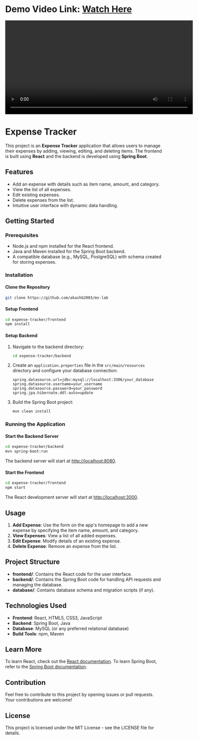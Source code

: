 # Demo Video Link: [Watch Here](https://drive.google.com/file/d/1mfMGn62flYE-QgX_TSpyN_Ov0helJjku/view?usp=sharing)

<video width="600" controls>
  <source src="https://drive.google.com/file/d/1mfMGn62flYE-QgX_TSpyN_Ov0helJjku/view?usp=sharing" type="video/mp4">
  Your browser does not support the video tag.
</video>

# Expense Tracker

This project is an **Expense Tracker** application that allows users to manage their expenses by adding, viewing, editing, and deleting items. The frontend is built using **React** and the backend is developed using **Spring Boot**.

## Features

- Add an expense with details such as item name, amount, and category.
- View the list of all expenses.
- Edit existing expenses.
- Delete expenses from the list.
- Intuitive user interface with dynamic data handling.

## Getting Started

### Prerequisites

- Node.js and npm installed for the React frontend.
- Java and Maven installed for the Spring Boot backend.
- A compatible database (e.g., MySQL, PostgreSQL) with schema created for storing expenses.

### Installation

#### Clone the Repository
```bash
git clone https://github.com/akashb2003/ms-lab
```

#### Setup Frontend
```bash
cd expense-tracker/frontend
npm install
```

#### Setup Backend
1. Navigate to the backend directory:
   ```bash
   cd expense-tracker/backend
   ```
2. Create an `application.properties` file in the `src/main/resources` directory and configure your database connection:
   ```properties
   spring.datasource.url=jdbc:mysql://localhost:3306/your_database
   spring.datasource.username=your_username
   spring.datasource.password=your_password
   spring.jpa.hibernate.ddl-auto=update
   ```
3. Build the Spring Boot project:
   ```bash
   mvn clean install
   ```

### Running the Application

#### Start the Backend Server
```bash
cd expense-tracker/backend
mvn spring-boot:run
```
The backend server will start at [http://localhost:8080](http://localhost:8080).

#### Start the Frontend
```bash
cd expense-tracker/frontend
npm start
```
The React development server will start at [http://localhost:3000](http://localhost:3000).

## Usage

1. **Add Expense**: Use the form on the app's homepage to add a new expense by specifying the item name, amount, and category.
2. **View Expenses**: View a list of all added expenses.
3. **Edit Expense**: Modify details of an existing expense.
4. **Delete Expense**: Remove an expense from the list.

## Project Structure

- **frontend/**: Contains the React code for the user interface.
- **backend/**: Contains the Spring Boot code for handling API requests and managing the database.
- **database/**: Contains database schema and migration scripts (if any).

## Technologies Used

- **Frontend**: React, HTML5, CSS3, JavaScript
- **Backend**: Spring Boot, Java
- **Database**: MySQL (or any preferred relational database)
- **Build Tools**: npm, Maven

## Learn More

To learn React, check out the [React documentation](https://reactjs.org/). 
To learn Spring Boot, refer to the [Spring Boot documentation](https://spring.io/projects/spring-boot).

## Contribution

Feel free to contribute to this project by opening issues or pull requests. Your contributions are welcome!

## License

This project is licensed under the MIT License - see the LICENSE file for details.
